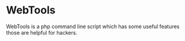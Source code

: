 # WebTools
WebTools is a php command line script which has some useful features those are helpful for hackers.
